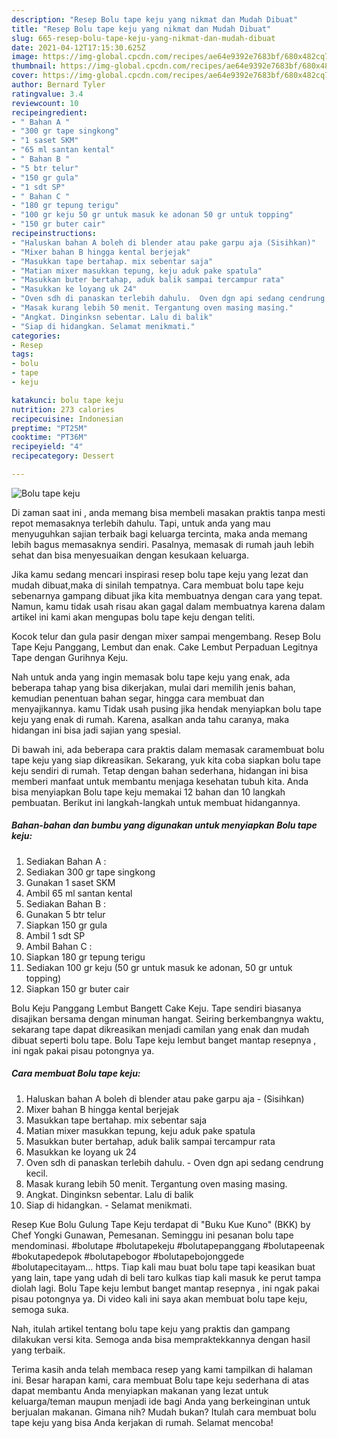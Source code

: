 ```yaml
---
description: "Resep Bolu tape keju yang nikmat dan Mudah Dibuat"
title: "Resep Bolu tape keju yang nikmat dan Mudah Dibuat"
slug: 665-resep-bolu-tape-keju-yang-nikmat-dan-mudah-dibuat
date: 2021-04-12T17:15:30.625Z
image: https://img-global.cpcdn.com/recipes/ae64e9392e7683bf/680x482cq70/bolu-tape-keju-foto-resep-utama.jpg
thumbnail: https://img-global.cpcdn.com/recipes/ae64e9392e7683bf/680x482cq70/bolu-tape-keju-foto-resep-utama.jpg
cover: https://img-global.cpcdn.com/recipes/ae64e9392e7683bf/680x482cq70/bolu-tape-keju-foto-resep-utama.jpg
author: Bernard Tyler
ratingvalue: 3.4
reviewcount: 10
recipeingredient:
- " Bahan A "
- "300 gr tape singkong"
- "1 saset SKM"
- "65 ml santan kental"
- " Bahan B "
- "5 btr telur"
- "150 gr gula"
- "1 sdt SP"
- " Bahan C "
- "180 gr tepung terigu"
- "100 gr keju 50 gr untuk masuk ke adonan 50 gr untuk topping"
- "150 gr buter cair"
recipeinstructions:
- "Haluskan bahan A boleh di blender atau pake garpu aja (Sisihkan)"
- "Mixer bahan B hingga kental berjejak"
- "Masukkan tape bertahap. mix sebentar saja"
- "Matian mixer masukkan tepung, keju aduk pake spatula"
- "Masukkan buter bertahap, aduk balik sampai tercampur rata"
- "Masukkan ke loyang uk 24"
- "Oven sdh di panaskan terlebih dahulu.  Oven dgn api sedang cendrung kecil."
- "Masak kurang lebih 50 menit. Tergantung oven masing masing."
- "Angkat. Dinginksn sebentar. Lalu di balik"
- "Siap di hidangkan. Selamat menikmati."
categories:
- Resep
tags:
- bolu
- tape
- keju

katakunci: bolu tape keju 
nutrition: 273 calories
recipecuisine: Indonesian
preptime: "PT25M"
cooktime: "PT36M"
recipeyield: "4"
recipecategory: Dessert

---
```



![Bolu tape keju](https://img-global.cpcdn.com/recipes/ae64e9392e7683bf/680x482cq70/bolu-tape-keju-foto-resep-utama.jpg)

Di zaman  saat ini , anda memang bisa membeli masakan praktis tanpa mesti repot memasaknya terlebih dahulu. Tapi, untuk anda yang mau menyuguhkan sajian terbaik bagi keluarga tercinta, maka anda memang lebih bagus memasaknya sendiri. Pasalnya, memasak di rumah jauh lebih sehat dan bisa menyesuaikan dengan kesukaan keluarga.

Jika kamu sedang mencari inspirasi resep bolu tape keju yang lezat dan mudah dibuat,maka di sinilah tempatnya. Cara membuat bolu tape keju  sebenarnya gampang dibuat jika kita membuatnya dengan cara yang tepat. Namun, kamu tidak usah risau akan gagal dalam membuatnya 
karena dalam artikel ini kami akan mengupas bolu tape keju dengan teliti.  

Kocok telur dan gula pasir dengan mixer sampai mengembang. Resep Bolu Tape Keju Panggang, Lembut dan enak. Cake Lembut Perpaduan Legitnya Tape dengan Gurihnya Keju.

Nah untuk anda yang ingin memasak bolu tape keju yang enak, ada beberapa tahap yang bisa dikerjakan, mulai dari memilih jenis bahan, kemudian penentuan bahan segar, hingga cara membuat dan menyajikannya. kamu Tidak usah pusing jika hendak menyiapkan bolu tape keju yang enak di rumah. Karena, asalkan anda  tahu caranya, maka hidangan ini bisa jadi sajian yang spesial.

Di bawah ini, ada beberapa cara praktis  dalam memasak caramembuat bolu tape keju yang siap dikreasikan. Sekarang, yuk kita coba siapkan bolu tape keju sendiri di rumah. Tetap dengan bahan sederhana, hidangan ini bisa memberi manfaat untuk membantu menjaga kesehatan tubuh kita. Anda bisa menyiapkan Bolu tape keju memakai 12 bahan dan 10 langkah pembuatan. Berikut ini langkah-langkah untuk membuat hidangannya.

<!--inarticleads1-->

##### Bahan-bahan dan bumbu yang digunakan untuk menyiapkan Bolu tape keju:

1. Sediakan  Bahan A :
1. Sediakan 300 gr tape singkong
1. Gunakan 1 saset SKM
1. Ambil 65 ml santan kental
1. Sediakan  Bahan B :
1. Gunakan 5 btr telur
1. Siapkan 150 gr gula
1. Ambil 1 sdt SP
1. Ambil  Bahan C :
1. Siapkan 180 gr tepung terigu
1. Sediakan 100 gr keju (50 gr untuk masuk ke adonan, 50 gr untuk topping)
1. Siapkan 150 gr buter cair


Bolu Keju Panggang Lembut Bangett Cake Keju. Tape sendiri biasanya disajikan bersama dengan minuman hangat. Seiring berkembangnya waktu, sekarang tape dapat dikreasikan menjadi camilan yang enak dan mudah dibuat seperti bolu tape. Bolu Tape keju lembut banget mantap resepnya , ini ngak pakai pisau potongnya ya. 

<!--inarticleads2-->

##### Cara membuat Bolu tape keju:

1. Haluskan bahan A boleh di blender atau pake garpu aja - (Sisihkan)
1. Mixer bahan B hingga kental berjejak
1. Masukkan tape bertahap. mix sebentar saja
1. Matian mixer masukkan tepung, keju aduk pake spatula
1. Masukkan buter bertahap, aduk balik sampai tercampur rata
1. Masukkan ke loyang uk 24
1. Oven sdh di panaskan terlebih dahulu.  - Oven dgn api sedang cendrung kecil.
1. Masak kurang lebih 50 menit. Tergantung oven masing masing.
1. Angkat. Dinginksn sebentar. Lalu di balik
1. Siap di hidangkan. - Selamat menikmati.


Resep Kue Bolu Gulung Tape Keju terdapat di &#34;Buku Kue Kuno&#34; (BKK) by Chef Yongki Gunawan, Pemesanan. Seminggu ini pesanan bolu tape mendominasi. #bolutape #bolutapekeju #bolutapepanggang #bolutapeenak #bokutapedepok #bolutapebogor #bolutapebojonggede #bolutapecitayam… https. Tiap kali mau buat bolu tape tapi keasikan buat yang lain, tape yang udah di beli taro kulkas tiap kali masuk ke perut tampa diolah lagi. Bolu Tape keju lembut banget mantap resepnya , ini ngak pakai pisau potongnya ya. Di video kali ini saya akan membuat bolu tape keju, semoga suka. 

Nah, itulah artikel tentang  bolu tape keju  yang praktis dan gampang dilakukan versi kita. Semoga anda bisa mempraktekkannya dengan hasil yang terbaik. 

Terima kasih anda telah membaca resep yang kami tampilkan di halaman ini. Besar harapan kami, cara membuat  Bolu tape keju sederhana di atas dapat membantu Anda menyiapkan makanan yang lezat untuk keluarga/teman maupun menjadi ide bagi Anda yang berkeinginan untuk berjualan makanan. Gimana nih? Mudah bukan? Itulah cara membuat bolu tape keju yang bisa Anda kerjakan di rumah. Selamat mencoba!

